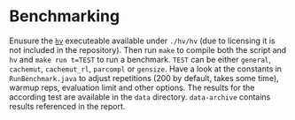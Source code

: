 # Benchmarking

Enusure the [`hv`](http://lopez-ibanez.eu/hypervolume) executeable available
under `./hv/hv` (due to licensing it is not included in the repository). Then
run `make` to compile both the script and `hv` and `make run t=TEST` to run a
benchmark. `TEST` can be either `general`, `cachemut`, `cachemut_rl`, `parcompl`
or `gensize`. Have a look at the constants in `RunBenchmark.java` to adjust
repetitions (200 by default, takes some time), warmup reps, evaluation limit and
other options. The results for the according test are available in the `data` directory. `data-archive` contains results referenced in the report.
